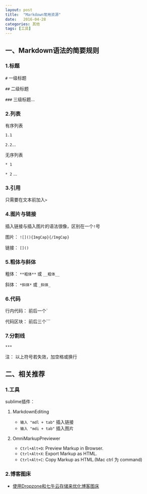 ```yaml
---
layout: post
title:  "Markdown常用资源"
date:   2016-04-28
categories: 其他
tags: [工具]
---
```

## 一、Markdown语法的简要规则

### 1.标题
`#` 一级标题

`##` 二级标题

`###` 三级标题...

### 2.列表
有序列表

`1.1`

`2.2`...

无序列表

`* 1`

`* 2`
...

### 3.引用

只需要在文本前加入`>`

### 4.图片与链接
插入链接与插入图片的语法很像，区别在一个`!`号

图片： `![](){ImgCap}{/ImgCap}`

链接： `[]()`

### 5.粗体与斜体

粗体： `**粗体**` 或 `__粗体__`

斜体： `*斜体*` 或 `_斜体_`

### 6.代码

行内代码： 前后一个`

代码区块： 前后三个``` 

### 7.分割线
`***`

注： 以上符号若失效，加空格或换行

## 二、相关推荐

### 1.工具

sublime插件：

1. MarkdownEditing
    * `输入 "mdl + tab"`  插入链接 
    * `输入 "mdi + tab"` 插入图片
    
2. OmniMarkupPreviewer
    * `Ctrl+Alt+O`: Preview Markup in Browser.
    * `Ctrl+Alt+X`: Export Markup as HTML.
    * `Ctrl+Alt+C`: Copy Markup as HTML.(Mac ctrl 为 command)

### 2.博客图床

* [使用Dropzone和七牛云存储来优化博客图床](http://yansu.org/2015/01/10/use-dropzone-and-qiniu-to-store-blog-images.html)
